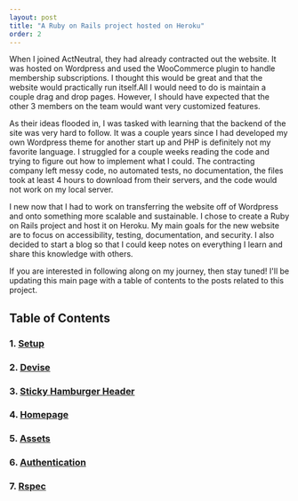 ```yaml
---
layout: post
title: "A Ruby on Rails project hosted on Heroku"
order: 2
---
```


When I joined ActNeutral, they had already contracted out the website. It was hosted on Wordpress and used the WooCommerce plugin to handle membership subscriptions. I thought this would be great and that the website would practically run itself.All I would need to do is maintain a couple drag and drop pages. However, I should have expected that the other 3 members on the team would want very customized features.

As their ideas flooded in, I was tasked with learning that the backend of the site was very hard to follow. It was a couple years since I had developed my own Wordpress theme for another start up and PHP is definitely not my favorite language. I struggled for a couple weeks reading the code and trying to figure out how to implement what I could. The contracting company left messy code, no automated tests, no documentation, the files took at least 4 hours to download from their servers, and the code would not work on my local server.

I new now that I had to work on transferring the website off of Wordpress and onto something more scalable and sustainable. I chose to create a Ruby on Rails project and host it on Heroku. My main goals for the new website are to focus on accessibility, testing, documentation, and security. I also decided to start a blog so that I could keep notes on everything I learn and share this knowledge with others.

If you are interested in following along on my journey, then stay tuned! I'll be updating this main page with a table of contents to the posts related to this project.


## Table of Contents
### 1. [Setup](/setup)
### 2. [Devise](/devise)
### 3. [Sticky Hamburger Header](/Sticky-Hamburger-Header)
### 4. [Homepage](/homepage)
### 5. [Assets](/assets)
### 6. [Authentication](/authentication)
### 7. [Rspec](/rspec)
